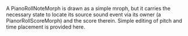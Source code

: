 A PianoRollNoteMorph is drawn as a simple mroph, but it carries the necessary state to locate its source sound event via its owner (a PianorRollScoreMorph) and the score therein.  Simple editing of pitch and time placement is provided here.